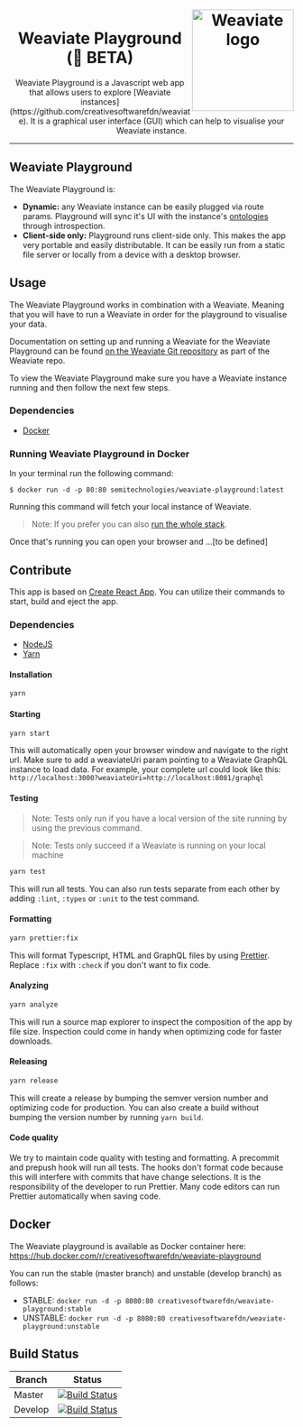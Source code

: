 
<h1 align="center">
    <img alt='Weaviate logo' src='https://raw.githubusercontent.com/semi-technologies/weaviate/19de0956c69b66c5552447e84d016f4fe29d12c9/docs/assets/weaviate-logo.png' width='180' align='right' /><br>
    Weaviate Playground (🚧 BETA)<br>
</h1>

<p align="center">Weaviate Playground is a Javascript web app that allows users to explore [Weaviate instances](https://github.com/creativesoftwarefdn/weaviate). It is a graphical user interface (GUI) which can help to visualise your Weaviate instance.</p>

---

## Weaviate Playground

The Weaviate Playground is:
- **Dynamic:** any Weaviate instance can be easily plugged via route params. Playground will sync it's UI with the instance's [ontologies](https://github.com/creativesoftwarefdn/weaviate#ontology) through introspection.
- **Client-side only:** Playground runs client-side only. This makes the app very portable and easily distributable. It can be easily run from a static file server or locally from a device with a desktop browser.

## Usage

The Weaviate Playground works in combination with a Weaviate. Meaning that you will have to run a Weaviate in order for the playground to visualise your data.

Documentation on setting up and running a Weaviate for the Weaviate Playground can be found [on the Weaviate Git repository](https://github.com/semi-technologies/weaviate/blob/master/docs/en/use/weaviate-playground.md) as part of the Weaviate repo.

To view the Weaviate Playground make sure you have a Weaviate instance running and then follow the next few steps.  

### Dependencies

- [Docker](https://docs.docker.com/v17.12/docker-for-mac/install/)

### Running Weaviate Playground in Docker

In your terminal run the following command: 

`$ docker run -d -p 80:80 semitechnologies/weaviate-playground:latest`

Running this command will fetch your local instance of Weaviate.

> Note: If you prefer you can also [run the whole stack](https://github.com/semi-technologies/weaviate/blob/master/docs/en/use/running-weaviate.md#running-the-latest-version).

Once that's running you can open your browser and ...[to be defined]
 

## Contribute

This app is based on [Create React App](https://facebook.github.io/create-react-app/). You can utilize their commands to start, build and eject the app.

### Dependencies
- [NodeJS](https://nodejs.org/en/download/)
- [Yarn](https://yarnpkg.com/lang/en/docs/install/)

#### Installation

```bash
yarn
```

#### Starting

```bash
yarn start
```

This will automatically open your browser window and navigate to the right url. Make sure to add a weaviateUri param pointing to a Weaviate GraphQL instance to load data. For example, your complete url could look like this: `http://localhost:3000?weaviateUri=http://localhost:8081/graphql`

#### Testing

> Note: Tests only run if you have a local version of the site running by using the previous command.

> Note: Tests only succeed if a Weaviate is running on your local machine

```bash
yarn test
```

This will run all tests. You can also run tests separate from each other by adding `:lint`, `:types` or `:unit` to the test command.

#### Formatting

```bash
yarn prettier:fix
```

This will format Typescript, HTML and GraphQL files by using [Prettier](https://prettier.io/). Replace `:fix` with `:check` if you don't want to fix code.

#### Analyzing

```bash
yarn analyze
```

This will run a source map explorer to inspect the composition of the app by file size. Inspection could come in handy when optimizing code for faster downloads.

#### Releasing

```bash
yarn release
```

This will create a release by bumping the semver version number and optimizing code for production. You can also create a build without bumping the version number by running `yarn build`.

#### Code quality

We try to maintain code quality with testing and formatting. A precommit and prepush hook will run all tests. The hooks don't format code because this will interfere with commits that have change selections. It is the responsibility of the developer to run Prettier. Many code editors can run Prettier automatically when saving code.

## Docker

The Weaviate playground is available as Docker container here: https://hub.docker.com/r/creativesoftwarefdn/weaviate-playground

You can run the stable (master branch) and unstable (develop branch) as follows:
- STABLE: `docker run -d -p 8080:80 creativesoftwarefdn/weaviate-playground:stable`
- UNSTABLE: `docker run -d -p 8080:80 creativesoftwarefdn/weaviate-playground:unstable`

## Build Status

| Branch   | Status        |
| -------- |:-------------:|
| Master   | [![Build Status](https://api.travis-ci.com/SeMI-network/playground.svg?branch=master)](https://travis-ci.com/SeMI-network/playground/branches)
| Develop  | [![Build Status](https://api.travis-ci.com/SeMI-network/playground.svg?branch=develop)](https://travis-ci.com/SeMI-network/playground/branches)